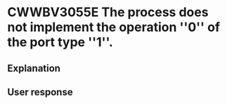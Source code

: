 # CWWBV3055E The process does not implement the operation ''0'' of the port type ''1''.

## Explanation

## User response